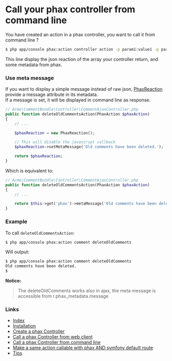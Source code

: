 Call your phax controller from command line
===========================================


You have created an action in a phax controller,
you want to call it from command line ?

``` bash
$ php app/console phax:action controller action -p param1:value1 -p param2:value2
```

This line display the json reaction of the array your controller return,
and some metadata from phax.


### Use meta message

If you want to display a simple message instead of raw json,
[PhaxReaction](https://github.com/alcalyn/phax-bundle/blob/master/Phax/CoreBundle/Model/PhaxReaction.php)
provide a message attribute in its metadata.<br />
If a message is set, it will be displayed in command line as response.

``` php
// Acme\CommentBundle\Controller\CommentAjaxController.php
public function deleteOldCommentsAction(PhaxAction $phaxAction)
{
    // ...

	$phaxReaction = new PhaxReaction();

    // This will disable the javascript callback
    $phaxReaction->setMetaMessage('Old comments have been deleted.');

    return $phaxReaction;
}
```

Which is equivalent to:

``` php
// Acme\CommentBundle\Controller\CommentAjaxController.php
public function deleteOldCommentsAction(PhaxAction $phaxAction)
{
    // ...

	return $this->get('phax')->metaMessage('Old comments have been deleted.');
}
```


### Example

To call `deleteOldCommentsAction`:

``` bash
$ php app/console phax:action comment deleteOldComments
```

Will output:

``` bash
$ php app/console phax:action comment deleteOldComments
Old comments have been deleted.
$ 
```

**Notice:**
> The deleteOldComments works also in ajax, the meta message is accessible from r.phax_metadata.message


### Links

- [Index](https://github.com/alcalyn/phax-bundle)
- [Installation](index.md)
- [Create a phax Controller](1_createPhaxController.md)
- [Call a phax Controller from web client](2_callControllerWeb.md)
- [Call a phax Controller from command line](3_callControllerCli.md)
- [Make a same action callable with phax AND symfony default route](4_multiController.md)
- [Tips](5_tips.md)

